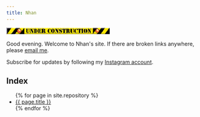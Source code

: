 ```yaml
---
title: Nhan
---
```


<img alt="Under construction" src="/files/underconstruction.gif">

Good evening. Welcome to Nhan's site. If there are broken links anywhere, please [email me](mailto:nhtnhanbn@gmail.com).

Subscribe for updates by following my [Instagram account](https://instagram.com/nhan.an.victorian).

## Index

<ul class="pages">
  {% for page in site.repository %}
    <li><a href="{{ page.url }}">{{ page.title }}</a></li>
  {% endfor %}
</ul>